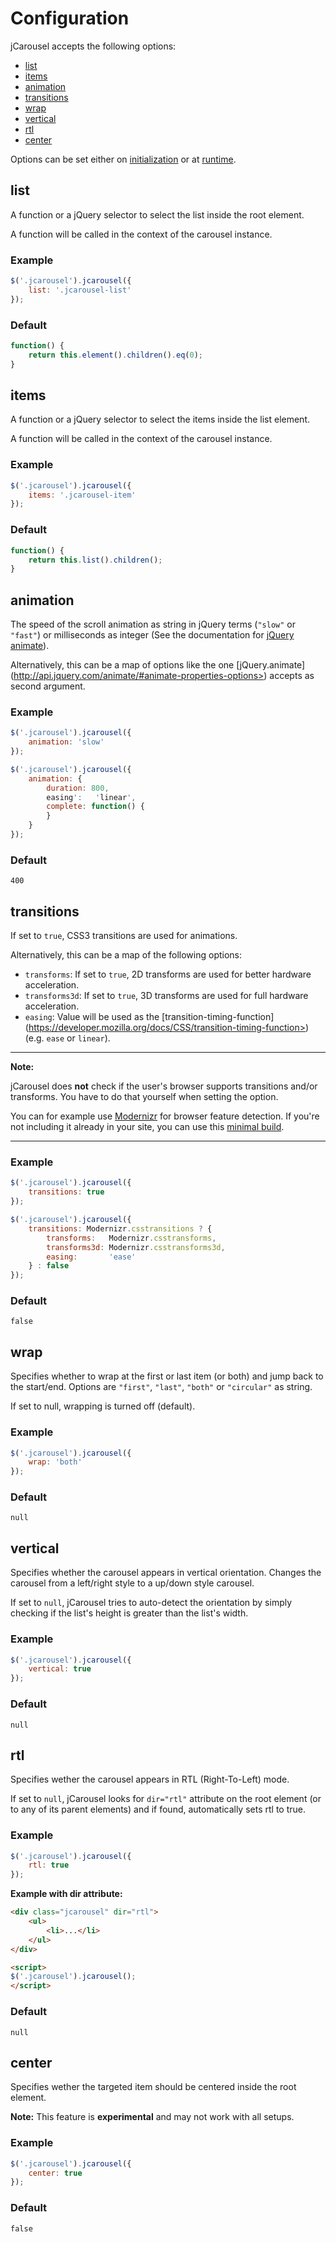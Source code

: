 Configuration
=============

jCarousel accepts the following options:

* [list](#list)
* [items](#items)
* [animation](#animation)
* [transitions](#transitions)
* [wrap](#wrap)
* [vertical](#vertical)
* [rtl](#rtl)
* [center](#center)

Options can be set either on [initialization](installation.md#initialize-jcarousel)
or at [runtime](api.md#reload).


list
----

A function or a jQuery selector to select the list inside the root element.

A function will be called in the context of the carousel instance.

### Example

```javascript
$('.jcarousel').jcarousel({
    list: '.jcarousel-list'
});
```

### Default

```javascript
function() {
    return this.element().children().eq(0);
}
```


items
-----

A function or a jQuery selector to select the items inside the list element.

A function will be called in the context of the carousel instance.

### Example

```javascript
$('.jcarousel').jcarousel({
    items: '.jcarousel-item'
});
```

### Default

```javascript
function() {
    return this.list().children();
}
```


animation
---------

The speed of the scroll animation as string in jQuery terms (`"slow"` or
`"fast"`) or milliseconds as integer (See the documentation for
[jQuery animate](http://api.jquery.com/animate>)).

Alternatively, this can be a map of options like the one [jQuery.animate]
(http://api.jquery.com/animate/#animate-properties-options>) accepts as second
argument.

### Example

```javascript
$('.jcarousel').jcarousel({
    animation: 'slow'
});

$('.jcarousel').jcarousel({
    animation: {
        duration: 800,
        easing':   'linear',
        complete: function() {
        }
    }
});
```

### Default

`400`


transitions
-----------

If set to `true`, CSS3 transitions are used for animations.

Alternatively, this can be a map of the following options:

  * `transforms`:
    If set to `true`, 2D transforms are used for better hardware acceleration.
  * `transforms3d`:
    If set to `true`, 3D transforms are used for full hardware acceleration.
  * `easing`:
    Value will be used as the [transition-timing-function]
    (https://developer.mozilla.org/docs/CSS/transition-timing-function>)
    (e.g. `ease` or `linear`).

--------------------------------------------------------------------------------

**Note:**

jCarousel does **not** check if the user's browser supports transitions
and/or transforms. You have to do that yourself when setting the option.

You can for example use [Modernizr](http://modernizr.com>) for browser feature
detection. If you're not including it already in your site, you can use this
[minimal build](http://modernizr.com/download/#-csstransforms-csstransforms3d-csstransitions-teststyles-testprop-testallprops-prefixes-domprefixes).

--------------------------------------------------------------------------------

### Example

```javascript
$('.jcarousel').jcarousel({
    transitions: true
});

$('.jcarousel').jcarousel({
    transitions: Modernizr.csstransitions ? {
        transforms:   Modernizr.csstransforms,
        transforms3d: Modernizr.csstransforms3d,
        easing:       'ease'
    } : false
});
```

### Default

`false`


wrap
----

Specifies whether to wrap at the first or last item (or both) and jump back
to the start/end. Options are `"first"`, `"last"`, `"both"` or `"circular"` as
string.

If set to null, wrapping is turned off (default).

### Example

```javascript
$('.jcarousel').jcarousel({
    wrap: 'both'
});
```

### Default

`null`


vertical
--------

Specifies whether the carousel appears in vertical orientation. Changes the
carousel from a left/right style to a up/down style carousel.

If set to `null`, jCarousel tries to auto-detect the orientation by simply
checking if the list's height is greater than the list's width.

### Example

```javascript
$('.jcarousel').jcarousel({
    vertical: true
});
```

### Default

`null`


rtl
---

Specifies wether the carousel appears in RTL (Right-To-Left) mode.

If set to `null`, jCarousel looks for `dir="rtl"` attribute on the root
element (or to any of its parent elements) and if found, automatically sets
rtl to true.

### Example

```javascript
$('.jcarousel').jcarousel({
    rtl: true
});
```

**Example with dir attribute:**

```html
<div class="jcarousel" dir="rtl">
    <ul>
        <li>...</li>
    </ul>
</div>

<script>
$('.jcarousel').jcarousel();
</script>
```

### Default

`null`


center
------

Specifies wether the targeted item should be centered inside the root element.

**Note:** This feature is **experimental** and may not work with all setups.


### Example

```javascript
$('.jcarousel').jcarousel({
    center: true
});
```

### Default

`false`
